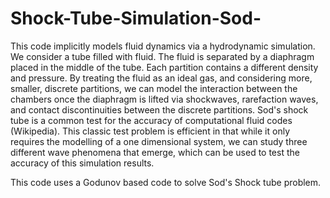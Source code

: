 # Shock-Tube-Simulation-Sod-
This code implicitly models fluid dynamics via a hydrodynamic simulation. 
We consider a tube filled with fluid. 
The fluid is separated by a diaphragm placed in the middle of the tube. Each partition contains a different density and pressure. 
By treating the fluid as an ideal gas, and considering more, smaller, discrete partitions,
we can model the interaction between the chambers once the diaphragm is lifted via shockwaves, rarefaction waves, 
and contact discontinuities between the discrete partitions. Sod's shock tube is a common test for the accuracy of computational  fluid codes (Wikipedia). 
This classic test problem is efficient in that while it only requires the modelling of a one dimensional system, we can study three different wave phenomena that emerge, 
which can be used to test the accuracy of this simulation results.

This code uses a Godunov based code to solve Sod's Shock tube problem.
